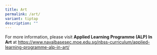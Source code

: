 ```yaml
---
title: Art
permalink: /art/
variant: tiptap
description: ""
---
```

<p>For more information, please visit <strong>Applied Learning Programme (ALP) In Art</strong> at
<a href="https://www.navalbasesec.moe.edu.sg/nbss-curriculum/applied-learning-programme-alp-in-art/" rel="noopener noreferrer nofollow" target="_blank">https://www.navalbasesec.moe.edu.sg/nbss-curriculum/applied-learning-programme-alp-in-art/</a>
</p>